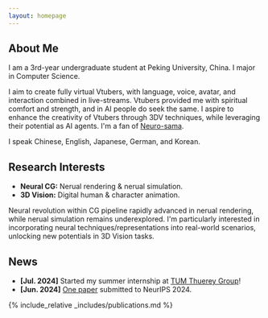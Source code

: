 ```yaml
---
layout: homepage
---
```


## About Me

I am a 3rd-year undergraduate student at Peking University, China. I major in Computer Science.

I aim to create fully virtual Vtubers, with language, voice, avatar, and interaction combined in live-streams. Vtubers provided me with spiritual comfort and strength, and in AI people do seek the same. I aspire to enhance the creativity of Vtubers through 3DV techniques, while leveraging their potential as AI agents. I'm a fan of [Neuro-sama](https://virtualyoutuber.fandom.com/wiki/Neuro-sama).

I speak Chinese, English, Japanese, German, and Korean.

## Research Interests

- **Neural CG:** Nerual rendering & nerual simulation. 
- **3D Vision:** Digital human & character animation.

Neural revolution within CG pipeline rapidly advanced in nerual rendering, while nerual simulation remains underexplored. I'm particularly interested in incorporating neural techniques/representations into real-world scenarios, unlocking new potentials in 3D Vision tasks.

## News

- **[Jul. 2024]** Started my summer internship at [TUM Thuerey Group](https://ge.in.tum.de/)!
- **[Jun. 2024]** [One paper](https://motioncritic.github.io/) submitted to NeurIPS 2024.



<!-- - **[Sept. 2019]** Our paper about few-shot learning is accepted to NeurIPS 2019.
- **[Mar. 2019]** Our paper about few-shot learning is accepted to CVPR 2019. -->

{% include_relative _includes/publications.md %}

<!-- {% include_relative _includes/services.md %} -->
